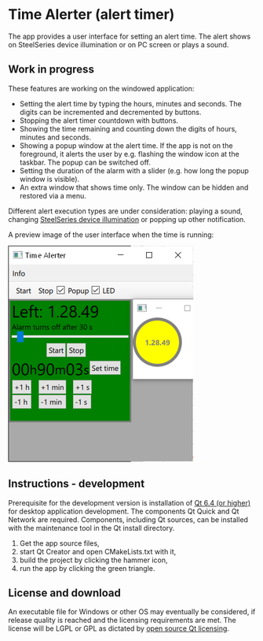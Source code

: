 # Time Alerter (alert timer)

The app provides a user interface for setting an alert time. The alert shows on SteelSeries device illumination or on PC screen or plays a sound.
 
## Work in progress
These features are working on the windowed application:
- Setting the alert time by typing the hours, minutes and seconds. The digits can be incremented and decremented by buttons.
- Stopping the alert timer countdown with buttons.
- Showing the time remaining and counting down the digits of hours, minutes and seconds.
- Showing a popup window at the alert time. If the app is not on the foreground, it alerts the user by e.g. flashing the window icon at the taskbar. The popup can be switched off.
- Setting the duration of the alarm with a slider (e.g. how long the popup window is visible).
- An extra window that shows time only. The window can be hidden and restored via a menu.

Different alert execution types are under consideration: playing a sound, changing [SteelSeries device illumination](https://github.com/SteelSeries/gamesense-sdk) or popping up other notification.

A preview image of the user interface when the time is running:

<img class="screenshot2"
    src="media/screen2-9.png"
    alt="Rectangle containing green rectangle with text, numbers, sliders, buttons, yellow circle">

## Instructions - development
Prerequisite for the development version is installation of [Qt 6.4 (or higher)](https://www.qt.io/get-started) for desktop application development. The components Qt Quick and Qt Network are required. Components, including Qt sources, can be installed with the maintenance tool in the Qt install directory.

1. Get the app source files,
2. start Qt Creator and open CMakeLists.txt with it,
3. build the project by clicking the hammer icon,
4. run the app by clicking the green triangle.

## License and download
An executable file for Windows or other OS may eventually be considered, if release quality is reached and the licensing requirements are met. The license will be LGPL or GPL as dictated by [open source Qt licensing](https://www.qt.io/licensing/).
